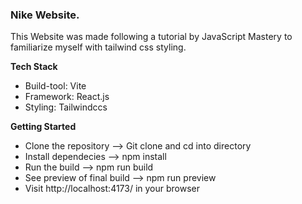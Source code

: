 ### Nike Website.

This Website was made following a tutorial by JavaScript Mastery to familiarize myself with tailwind css styling.

**Tech Stack**
- Build-tool: Vite
- Framework: React.js
- Styling: Tailwindccs

**Getting Started**

- Clone the repository --> Git clone and cd into directory
- Install dependecies --> npm install
- Run the build --> npm run build
- See preview of final build --> npm run preview
- Visit http://localhost:4173/ in your browser

